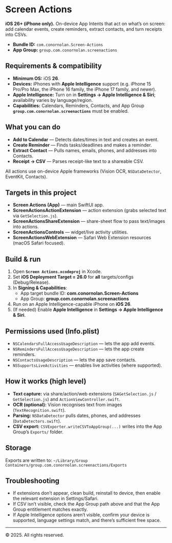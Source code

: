 # Screen Actions

**iOS 26+ (iPhone only).** On-device App Intents that act on what’s on screen: add calendar events, create reminders, extract contacts, and turn receipts into CSVs.

- **Bundle ID:** `com.conornolan.Screen-Actions`  
- **App Group:** `group.com.conornolan.screenactions`

## Requirements & compatibility
- **Minimum OS:** iOS **26**.
- **Devices:** iPhones with **Apple Intelligence** support (e.g. iPhone 15 Pro/Pro Max, the iPhone 16 family, the iPhone 17 family, and newer).
- **Apple Intelligence:** Turn on in **Settings → Apple Intelligence & Siri**; availability varies by language/region.
- **Capabilities:** Calendars, Reminders, Contacts, and App Group **`group.com.conornolan.screenactions`** must be enabled.

## What you can do
- **Add to Calendar** — Detects dates/times in text and creates an event.
- **Create Reminder** — Finds tasks/deadlines and makes a reminder.
- **Extract Contact** — Pulls names, emails, phones, and addresses into Contacts.
- **Receipt → CSV** — Parses receipt-like text to a shareable CSV.

All actions use on-device Apple frameworks (Vision OCR, `NSDataDetector`, EventKit, Contacts).

## Targets in this project
- **Screen Actions (App)** — main SwiftUI app.
- **ScreenActionsActionExtension** — action extension (grabs selected text via `GetSelection.js`).
- **ScreenActionsShareExtension** — share-sheet flow to pass text/images into actions.
- **ScreenActionsControls** — widget/live activity utilities.
- **ScreenActionsWebExtension** — Safari Web Extension resources (macOS Safari focused).

## Build & run
1. Open **`Screen Actions.xcodeproj`** in Xcode.
2. Set **iOS Deployment Target = 26.0** for **all** targets/configs (Debug/Release).
3. In **Signing & Capabilities**:
   - App target bundle ID: **com.conornolan.Screen-Actions**
   - App Group: **group.com.conornolan.screenactions**
4. Run on an Apple Intelligence-capable iPhone on **iOS 26**.
5. (If needed) Enable **Apple Intelligence** in **Settings → Apple Intelligence & Siri**.

## Permissions used (Info.plist)
- `NSCalendarsFullAccessUsageDescription` — lets the app add events.
- `NSRemindersFullAccessUsageDescription` — lets the app create reminders.
- `NSContactsUsageDescription` — lets the app save contacts.
- `NSSupportsLiveActivities` — enables live activities (where supported).

## How it works (high level)
- **Text capture:** via share/action/web extensions (`SAGetSelection.js` / `GetSelection.js`) and `ActionViewController.swift`.
- **OCR (optional):** Vision recognises text from images (`TextRecognition.swift`).
- **Parsing:** `NSDataDetector` pulls dates, phones, and addresses (`DataDetectors.swift`).
- **CSV export:** `CSVExporter.writeCSVToAppGroup(...)` writes into the App Group’s `Exports/` folder.

## Storage
Exports are written to:
`~/Library/Group Containers/group.com.conornolan.screenactions/Exports`

## Troubleshooting
- If extensions don’t appear, clean build, reinstall to device, then enable the relevant extension in Settings/Safari.
- If CSV isn’t visible, check the App Group path above and that the App Group entitlement matches exactly.
- If Apple Intelligence options aren’t visible, confirm your device is supported, language settings match, and there’s sufficient free space.

---

© 2025. All rights reserved.
